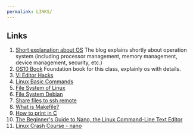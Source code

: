 ```yaml
---
permalink: LINKS/
---
```


## Links

1. [Short explanation about OS](https://www.codecademy.com/resources/blog/operating-system/) The blog explains shortly about operation system (including processor management, memory management, device management, security, etc.)
2. [OS10 Book](https://www.os-book.com/OS10/) Foundation book for this class, explainly os with details.
3. [Vi Editor Hacks](https://www.redhat.com/sysadmin/introduction-vi-editor)
4. [Linux Basic Commands](https://kinsta.com/blog/linux-commands/)
5. [File System of Linux](https://www.scaler.com/topics/linux-tutorial/file-system-of-linux/)
6. [File System Debian](https://wiki.debian.org/FileSystem)
7. [Share files to ssh remote](https://superuser.com/questions/345347/how-to-copy-a-file-between-two-linux-machines)
8. [What is Makefile?](https://opensource.com/article/18/8/what-how-makefile)
9. [How to print in C](https://www.scaler.com/topics/how-to-print-string-in-c/)
10. [The Beginner's Guide to Nano, the Linux Command-Line Text Editor](https://www.howtogeek.com/42980/the-beginners-guide-to-nano-the-linux-command-line-text-editor/)
11. [Linux Crash Course - nano](https://www.youtube.com/watch?v=DLeATFgGM-A)
